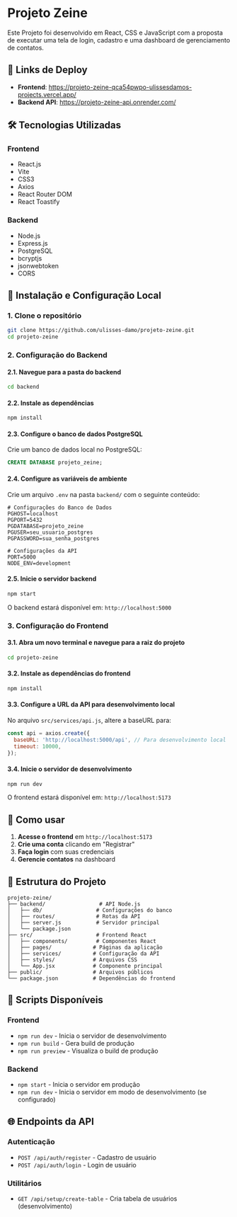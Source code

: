 # Projeto Zeine

Este Projeto foi desenvolvido em React, CSS e JavaScript com a proposta de executar uma tela de login, cadastro e uma dashboard de gerenciamento de contatos.

## 🚀 Links de Deploy

- **Frontend**: https://projeto-zeine-qca54pwpo-ulissesdamos-projects.vercel.app/
- **Backend API**: https://projeto-zeine-api.onrender.com/

## 🛠️ Tecnologias Utilizadas

### Frontend
- React.js
- Vite
- CSS3
- Axios
- React Router DOM
- React Toastify

### Backend
- Node.js
- Express.js
- PostgreSQL
- bcryptjs
- jsonwebtoken
- CORS



## 🔧 Instalação e Configuração Local

### 1. Clone o repositório
```bash
git clone https://github.com/ulisses-damo/projeto-zeine.git
cd projeto-zeine
```

### 2. Configuração do Backend

#### 2.1. Navegue para a pasta do backend
```bash
cd backend
```

#### 2.2. Instale as dependências
```bash
npm install
```

#### 2.3. Configure o banco de dados PostgreSQL
Crie um banco de dados local no PostgreSQL:
```sql
CREATE DATABASE projeto_zeine;
```

#### 2.4. Configure as variáveis de ambiente
Crie um arquivo `.env` na pasta `backend/` com o seguinte conteúdo:
```env
# Configurações do Banco de Dados
PGHOST=localhost
PGPORT=5432
PGDATABASE=projeto_zeine
PGUSER=seu_usuario_postgres
PGPASSWORD=sua_senha_postgres

# Configurações da API
PORT=5000
NODE_ENV=development
```

#### 2.5. Inicie o servidor backend
```bash
npm start
```

O backend estará disponível em: `http://localhost:5000`

### 3. Configuração do Frontend

#### 3.1. Abra um novo terminal e navegue para a raiz do projeto
```bash
cd projeto-zeine
```

#### 3.2. Instale as dependências do frontend
```bash
npm install
```

#### 3.3. Configure a URL da API para desenvolvimento local
No arquivo `src/services/api.js`, altere a baseURL para:
```javascript
const api = axios.create({
  baseURL: 'http://localhost:5000/api', // Para desenvolvimento local
  timeout: 10000,
});
```

#### 3.4. Inicie o servidor de desenvolvimento
```bash
npm run dev
```

O frontend estará disponível em: `http://localhost:5173`

## 🎯 Como usar

1. **Acesse o frontend** em `http://localhost:5173`
2. **Crie uma conta** clicando em "Registrar"
3. **Faça login** com suas credenciais
4. **Gerencie contatos** na dashboard

## 📁 Estrutura do Projeto

```
projeto-zeine/
├── backend/                 # API Node.js
│   ├── db/                 # Configurações do banco
│   ├── routes/             # Rotas da API
│   ├── server.js           # Servidor principal
│   └── package.json
├── src/                    # Frontend React
│   ├── components/         # Componentes React
│   ├── pages/             # Páginas da aplicação
│   ├── services/          # Configuração da API
│   ├── styles/            # Arquivos CSS
│   └── App.jsx            # Componente principal
├── public/                # Arquivos públicos
└── package.json           # Dependências do frontend
```

## 🔄 Scripts Disponíveis

### Frontend
- `npm run dev` - Inicia o servidor de desenvolvimento
- `npm run build` - Gera build de produção
- `npm run preview` - Visualiza o build de produção

### Backend
- `npm start` - Inicia o servidor em produção
- `npm run dev` - Inicia o servidor em modo de desenvolvimento (se configurado)

## 🌐 Endpoints da API

### Autenticação
- `POST /api/auth/register` - Cadastro de usuário
- `POST /api/auth/login` - Login de usuário

### Utilitários
- `GET /api/setup/create-table` - Cria tabela de usuários (desenvolvimento)

